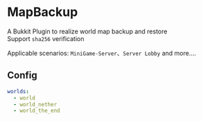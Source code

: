 # MapBackup
A Bukkit Plugin to realize world map backup and restore  
Support `sha256` verification

Applicable scenarios: `MiniGame-Server`、`Server Lobby` and more....

## Config
```yml
worlds:
  - world
  - world_nether
  - world_the_end

```